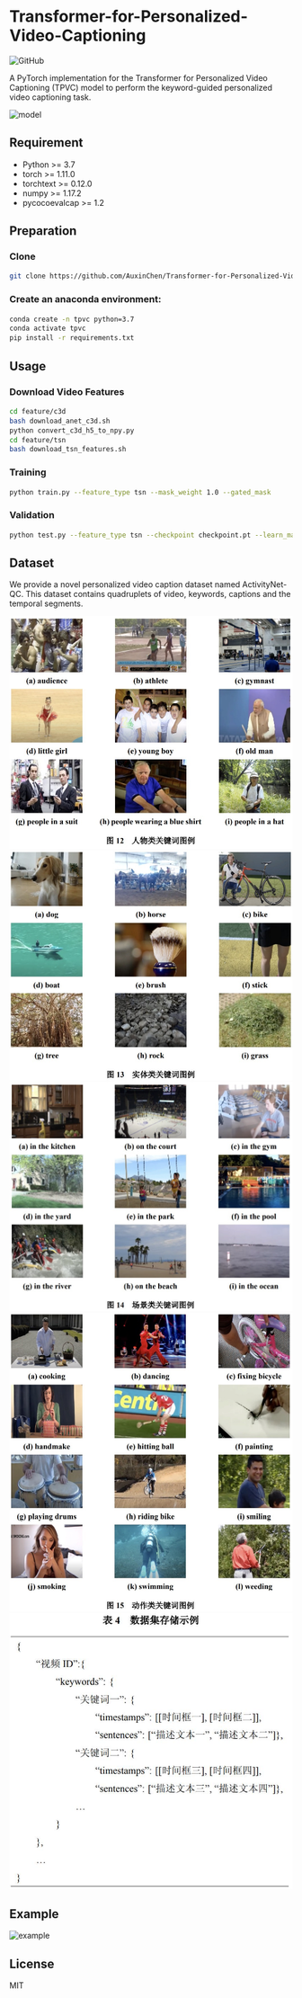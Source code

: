 # Transformer-for-Personalized-Video-Captioning

![GitHub](https://img.shields.io/github/license/auxinchen/transformer-for-personalized-video-captioning)

A PyTorch implementation for the Transformer for Personalized Video Captioning (TPVC) model to perform the keyword-guided personalized video captioning task.

![model](assets/model.jpg)

## Requirement

- Python >= 3.7
- torch >= 1.11.0
- torchtext >= 0.12.0
- numpy >= 1.17.2
- pycocoevalcap >= 1.2

## Preparation

### Clone

```bash
git clone https://github.com/AuxinChen/Transformer-for-Personalized-Video-Captioning.git
```

### Create an anaconda environment:

```bash
conda create -n tpvc python=3.7
conda activate tpvc
pip install -r requirements.txt
```

## Usage

### Download Video Features

```sh
cd feature/c3d
bash download_anet_c3d.sh
python convert_c3d_h5_to_npy.py
cd feature/tsn
bash download_tsn_features.sh
```

### Training

```sh
python train.py --feature_type tsn --mask_weight 1.0 --gated_mask
```

### Validation

```sh
python test.py --feature_type tsn --checkpoint checkpoint.pt --learn_mask --gated_mask
```

## Dataset

We provide a novel personalized video caption dataset named ActivityNet-QC. This dataset contains quadruplets of video, keywords, captions and the temporal segments.

![data_1](assets/data_1.jpg)
![data_2](assets/data_2.jpg)
![data_3](assets/data_3.jpg)
![data_4](assets/data_4.jpg)
![data_struc](assets/data_struc.jpg)

## Example

![example](assets/example.jpg)

## License

MIT
